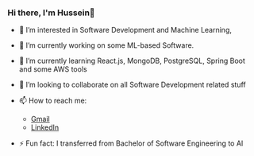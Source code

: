### Hi there, I'm Hussein👋

- 👀 I’m interested in Software Development and Machine Learning, 
- 🔭 I’m currently working on some ML-based Software.
- 🌱 I’m currently learning React.js, MongoDB, PostgreSQL, Spring Boot and some AWS tools
- 👯 I’m looking to collaborate on all Software Development related stuff 
- 📫 How to reach me: 
  - [Gmail](husseinahmedselim@gmail.com)
  - [LinkedIn](https://www.linkedin.com/in/hussein-aly-6190521a0/)
                        
- ⚡ Fun fact: I transferred from Bachelor of Software Engineering to AI 

